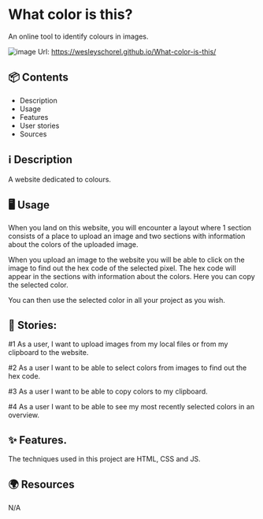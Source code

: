 # What color is this?
An online tool to identify colours in images.

![image](https://github.com/WesleySchorel/What-color-is-this/assets/112857487/8bfc62b8-b9fa-42ab-a59b-c10d506233cb)
Url: https://wesleyschorel.github.io/What-color-is-this/

## 📦 Contents
* Description
* Usage
* Features
* User stories
* Sources

## ℹ️ Description
A website dedicated to colours.

## 🖥️ Usage
When you land on this website, you will encounter a layout where 1 section consists of a place to upload an image and two sections with information about the colors of the uploaded image.

When you upload an image to the website you will be able to click on the image to find out the hex code of the selected pixel. The hex code will appear in the sections with information about the colors. Here you can copy the selected color.

You can then use the selected color in all your project as you wish.

## 👤 Stories:
#1 As a user, I want to upload images from my local files or from my clipboard to the website. 

#2 As a user I want to be able to select colors from images to find out the hex code.

#3 As a user I want to be able to copy colors to my clipboard.

#4 As a user I want to be able to see my most recently selected colors in an overview.

## ✨ Features.
The techniques used in this project are HTML, CSS and JS.

## 🌍 Resources
N/A

